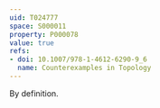 ```yaml
---
uid: T024777
space: S000011
property: P000078
value: true
refs:
- doi: 10.1007/978-1-4612-6290-9_6
  name: Counterexamples in Topology
---
```


By definition.
